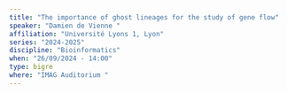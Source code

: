 ```yaml
---
title: "The importance of ghost lineages for the study of gene flow"
speaker: "Damien de Vienne "
affiliation: "Université Lyons 1, Lyon"
series: "2024-2025"
discipline: "Bioinformatics"
when: "26/09/2024 - 14:00"
type: bigre
where: "IMAG Auditorium "
---
```

